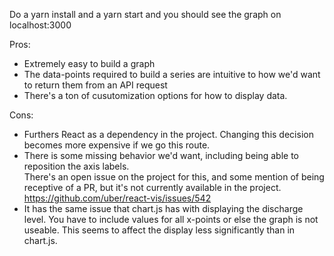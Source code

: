 Do a yarn install and a yarn start and you should see the graph on localhost:3000

Pros:
  * Extremely easy to build a graph
  * The data-points required to build a series are intuitive to how we'd want to return them from an API request
  * There's a ton of cusutomization options for how to display data.

Cons:
  * Furthers React as a dependency in the project.  Changing this decision becomes more expensive if we go this route.
  * There is some missing behavior we'd want, including being able to reposition the axis labels.  
    There's an open issue on the project for   this, and some mention of being receptive of a PR, but it's not currently available in the project.
    https://github.com/uber/react-vis/issues/542
  * It has the same issue that chart.js has with displaying the discharge level.  You have to include values for all x-points or else the graph is not useable. This seems to affect the display less significantly than in chart.js.
